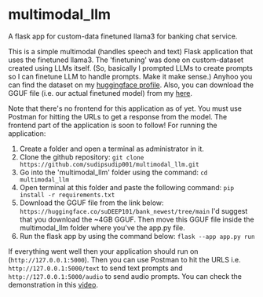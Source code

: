 # multimodal_llm
A flask app for custom-data finetuned llama3 for banking chat service.

This is a simple multimodal (handles speech and text) Flask application that uses the finetuned llama3. The 'finetuning' was done on custom-dataset created using LLMs itself. (So, basically I prompted LLMs to create prompts so I can finetune LLM to handle prompts. Make it make sense.) Anyhoo you can find the dataset on my [huggingface profile](https://huggingface.co/datasets/suDEEP101/extended_bank/tree/main). Also, you can download the GGUF file (i.e. our actual finetuned model) from my [here](https://huggingface.co/suDEEP101/refined_dataset_model/tree/main).

Note that there's no frontend for this application as of yet. You must use Postman for hitting the URLs to get a response from the model. The frontend part of the application is soon to follow! For running the application:

1. Create a folder and open a terminal as administrator in it.
2. Clone the github repository:
`git clone https://github.com/sudipsudip001/multimodal_llm.git`
3. Go into the 'multimodal_llm' folder using the command:
`cd multimodal_llm`
4. Open terminal at this folder and paste the following command:
`pip install -r requirements.txt`
5. Download the GGUF file from the link below:
`https://huggingface.co/suDEEP101/bank_newest/tree/main`
I'd suggest that you download the ~4GB GGUF. Then move this GGUF file inside the multimodal_llm folder where you've the app.py file.
6. Run the flask app by using the command below:
`flask --app app.py run`

If everything went well then your application should run on (`http://127.0.0.1:5000`). Then you can use Postman to hit the URLS i.e. `http://127.0.0.1:5000/text` to send text prompts and `http://127.0.0.1:5000/audio` to send audio prompts. You can check the demonstration in this [video](https://youtu.be/xGl9bjgwqcU).
